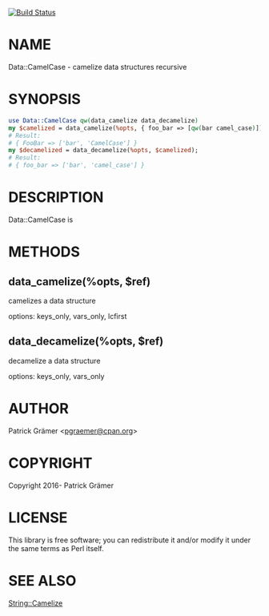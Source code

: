 [![Build Status](https://travis-ci.org/pgraemer/Data-CamelCase.svg?branch=master)](https://travis-ci.org/pgraemer/Data-CamelCase)

# NAME

Data::CamelCase - camelize data structures recursive

# SYNOPSIS

```perl
use Data::CamelCase qw(data_camelize data_decamelize)
my $camelized = data_camelize(%opts, { foo_bar => [qw(bar camel_case)]);
# Result:
# { FooBar => ['bar', 'CamelCase'] }
my $decamelized = data_decamelize(%opts, $camelized);
# Result:
# { foo_bar => ['bar', 'camel_case'] }
```

# DESCRIPTION

Data::CamelCase is

# METHODS

## data\_camelize(%opts, $ref)

camelizes a data structure

options: keys\_only, vars\_only, lcfirst

## data\_decamelize(%opts, $ref)

decamelize a data structure

options: keys\_only, vars\_only

# AUTHOR

Patrick Grämer &lt;pgraemer@cpan.org>

# COPYRIGHT

Copyright 2016- Patrick Grämer

# LICENSE

This library is free software; you can redistribute it and/or modify
it under the same terms as Perl itself.

# SEE ALSO

[String::Camelize](https://metacpan.org/pod/String::Camelize)
